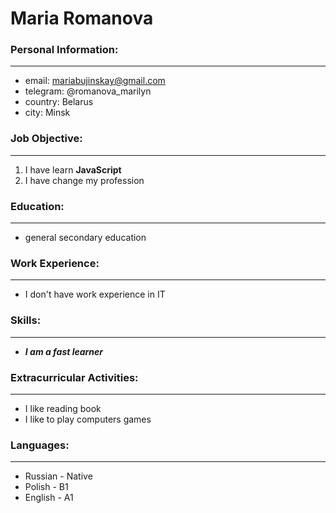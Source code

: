 # Maria Romanova

### **Personal Information:**

---

- email: mariabujinskay@gmail.com
- telegram: @romanova_marilyn
- country: Belarus
- city: Minsk

### **Job Objective:**

---

1. I have learn **JavaScript**
1. I have change my profession

### **Education:**

---

- general secondary education

### **Work Experience:**

---

- I don't have work experience in IT

### **Skills:**

---

- **_I am a fast learner_**

### **Extracurricular Activities:**

---

- I like reading book
- I like to play computers games

### **Languages:**

---

- Russian - Native
- Polish - B1
- English - A1
